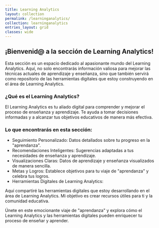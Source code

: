 ```yaml
---
title: Learning Analytics
layout: collection
permalink: /learninganalytics/
collection: learninganalytics
entries_layout: grid
classes: wide
---
```


## ¡Bienvenid@ a la sección de Learning Analytics!

Esta sección es un espacio dedicado al apasionante mundo del Learning Analytics. Aquí, no solo encontrarás información valiosa para mejorar las técnicas actuales de aprendizaje y enseñanza, sino que también servirá como repositorio de las herramientas digitales que estoy construyendo en el área de Learning Analytics.

### ¿Qué es el Learning Analytics?

El Learning Analytics es tu aliado digital para comprender y mejorar el proceso de enseñanza y aprendizaje. Te ayuda a tomar decisiones informadas y a alcanzar tus objetivos educativos de manera más efectiva.

### Lo que encontrarás en esta sección:

- Seguimiento Personalizado: Datos detallados sobre tu progreso en la "aprendanza".
- Recomendaciones Inteligentes: Sugerencias adaptadas a tus necesidades de enseñanza y aprendizaje.
- Visualizaciones Claras: Datos de aprendizaje y enseñanza visualizados de manera sencilla.
- Metas y Logros: Establece objetivos para tu viaje de "aprendanza" y celebra tus logros.
- Herramientas Digitales de Learning Analytics:

Aquí compartiré las herramientas digitales que estoy desarrollando en el área de Learning Analytics. Mi objetivo es crear recursos útiles para ti y la comunidad educativa.

Únete en este emocionante viaje de "aprendanza" y explora cómo el Learning Analytics y las herramientas digitales pueden enriquecer tu proceso de enseñar y aprender.

